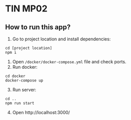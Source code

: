 # TIN MP02
## How to run this app?
1. Go to project location and install dependencies:
```
cd [project location]
npm i
```
1. Open `/docker/docker-compose.yml` file and check ports.
2. Run docker:
```
cd docker
docker-compose up
```
3. Run server:
```
cd ..
npm run start
```
4. Open http://localhost:3000/